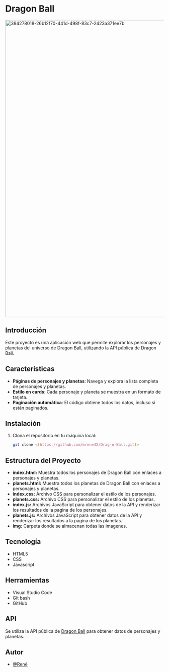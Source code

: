 # Dragon Ball
<img width="946" alt="384278018-26b12f70-441d-498f-83c7-2423a371ee7b" src="https://github.com/user-attachments/assets/273b79f5-6642-40e4-ab05-ebad55bb8f91">

## Introducción
Este proyecto es una aplicación web que permite explorar los personajes y planetas del universo de Dragon Ball, utilizando la API pública de Dragon Ball.

## Características
- **Páginas de personajes y planetas**: Navega y explora la lista completa de personajes y planetas.
- **Estilo en cards**: Cada personaje y planeta se muestra en un formato de tarjeta.
- **Paginación automática**: El código obtiene todos los datos, incluso si están paginados.

## Instalación
1. Clona el repositorio en tu máquina local:
   ```bash
   git clone <[https://github.com/mrene42/Drag-n-Ball.git]>

## Estructura del Proyecto
- **index.html:** Muestra todos los personajes de Dragon Ball con enlaces a personajes y planetas.
- **planets.html:** Muestra todos los planetas de Dragon Ball con enlaces a personajes y planetas.
- **index.css:** Archivo CSS para personalizar el estilo de los personajes.
- **planets.css:** Archivo CSS para personalizar el estilo de los planetas.
- **index.js:** Archivos JavaScript para obtener datos de la API y renderizar los resultados de la pagina de los personajes.
- **planets.js:** Archivos JavaScript para obtener datos de la API y renderizar los resultados a la pagina de los planetas.
- **img:** Carpeta donde se almacenan todas las imagenes.

## Tecnología
- HTML5
- CSS
- Javascript

## Herramientas
- Visual Studio Code
- Git bash
- GitHub

## API
Se utiliza la API pública de [Dragon Ball](https://web.dragonball-api.com/) para obtener datos de personajes y planetas.

## Autor
- [@René](https://github.com/mrene42)
